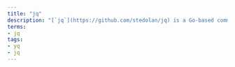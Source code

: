 ```yaml
---
title: "jq"
description: "[`jq`](https://github.com/stedolan/jq) is a Go-based command line tool for JSON that supports standard CRUD operations."
terms:
- jq
tags:
- yq
- jq
---
```

